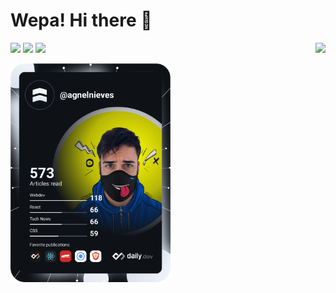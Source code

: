 

# Wepa! Hi there 👋

<img align="right" src="https://komarev.com/ghpvc/?username=agnelnieves"/>

[![](https://img.shields.io/twitter/url?label=Twitter&style=social&url=https%3A%2F%2Ftwitter.com%2Fagnelnieves)](https://x.com/agnelnieves) [![](https://img.shields.io/twitter/url?label=Medium&logo=medium&style=social&url=https%3A%2F%2Fmedium.com%2F%40agnelnieves)](https://medium.com/@agnelnieves) [![](https://img.shields.io/twitter/url?label=Linkedin&logo=linkedin&style=social&url=https%3A%2F%2Fwww.linkedin.com%2Fin%2Fagnelnieves%2F)](https://www.linkedin.com/in/agnelnieves/)


  <a href="https://api.daily.dev/get?r=agnelnieves" target="_blank">
    <img
      width="256"
      src="https://github.com/agnelnieves/agnelnieves/blob/main/devcard.svg"
      alt="Agnel Nieves's Dev Card"
    />
  </a>


<!--
**agnelnieves/agnelnieves** is a ✨ _special_ ✨ repository because its `README.md` (this file) appears on your GitHub profile.
**Reference** 
https://github.com/anuraghazra/github-readme-stats
https://towardsdatascience.com/build-a-stunning-readme-for-your-github-profile-9b80434fe5d7

Here are some ideas to get you started:

- 🔭 I’m currently working on ...
- 🌱 I’m currently learning ...
- 👯 I’m looking to collaborate on ...
- 🤔 I’m looking for help with ...
- 💬 Ask me about ...
- 📫 How to reach me: ...
- 😄 Pronouns: ...
- ⚡ Fun fact: ...
-->
